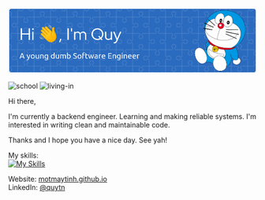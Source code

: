 ![Header](./github-header-image.png)

![school](https://badgen.net/badge/school/HCMUT/blue?icon=)
![living-in](https://badgen.net/badge/living-in/Vietnam/green?icon=)

Hi there,

I'm currently a backend engineer. Learning and making reliable systems. I'm interested in writing clean and maintainable code.

Thanks and I hope you have a nice day. See yah!


My skills:  
[![My Skills](https://skillicons.dev/icons?i=java,kotlin,python,docker,firebase,github,gitlab,idea,linux,raspberrypi,vscode)](https://skillicons.dev)

Website: [motmaytinh.github.io](http://motmaytinh.github.io/)  
LinkedIn: [@quytn](https://linkedin.com/in/quytn)  
<!-- https://leviarista.github.io/github-profile-header-generator/ -->